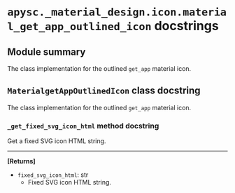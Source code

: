 # `apysc._material_design.icon.material_get_app_outlined_icon` docstrings

## Module summary

The class implementation for the outlined `get_app` material icon.

## `MaterialgetAppOutlinedIcon` class docstring

The class implementation for the outlined `get_app` material icon.

### `_get_fixed_svg_icon_html` method docstring

Get a fixed SVG icon HTML string.<hr>

**[Returns]**

- `fixed_svg_icon_html`: str
  - Fixed SVG icon HTML string.